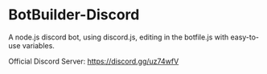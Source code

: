 # BotBuilder-Discord
A node.js discord bot, using discord.js, editing in the botfile.js with easy-to-use variables.

Official Discord Server:
https://discord.gg/uz74wfV
